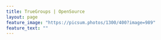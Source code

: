 ```yaml
---
title: TrueGroups | OpenSource
layout: page
feature_image: "https://picsum.photos/1300/400?image=989"
feature_text: ""
---
```

